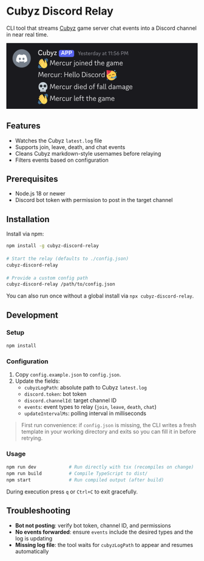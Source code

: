 # Cubyz Discord Relay

CLI tool that streams [Cubyz](https://github.com/PixelGuys/Cubyz) game server chat events into a Discord channel in near real time.

![Cubyz Discord Relay](https://raw.githubusercontent.com/AMerkuri/cubyz-discord-relay/refs/heads/master/assets/discord.png)

## Features
- Watches the Cubyz `latest.log` file
- Supports join, leave, death, and chat events
- Cleans Cubyz markdown-style usernames before relaying
- Filters events based on configuration

## Prerequisites
- Node.js 18 or newer
- Discord bot token with permission to post in the target channel

## Installation
Install via npm:

```bash
npm install -g cubyz-discord-relay

# Start the relay (defaults to ./config.json)
cubyz-discord-relay

# Provide a custom config path
cubyz-discord-relay /path/to/config.json
```

You can also run once without a global install via `npx cubyz-discord-relay`.

## Development

### Setup
```bash
npm install
```

### Configuration
1. Copy `config.example.json` to `config.json`.
2. Update the fields:
   - `cubyzLogPath`: absolute path to Cubyz `latest.log`
   - `discord.token`: bot token
   - `discord.channelId`: target channel ID
   - `events`: event types to relay (`join`, `leave`, `death`, `chat`)
   - `updateIntervalMs`: polling interval in milliseconds

> First run convenience: if `config.json` is missing, the CLI writes a fresh template in your working directory and exits so you can fill it in before retrying.

### Usage
```bash
npm run dev            # Run directly with tsx (recompiles on change)
npm run build          # Compile TypeScript to dist/
npm start              # Run compiled output (after build)
```

During execution press `q` or `Ctrl+C` to exit gracefully.

## Troubleshooting
- **Bot not posting**: verify bot token, channel ID, and permissions
- **No events forwarded**: ensure `events` include the desired types and the log is updating
- **Missing log file**: the tool waits for `cubyzLogPath` to appear and resumes automatically
